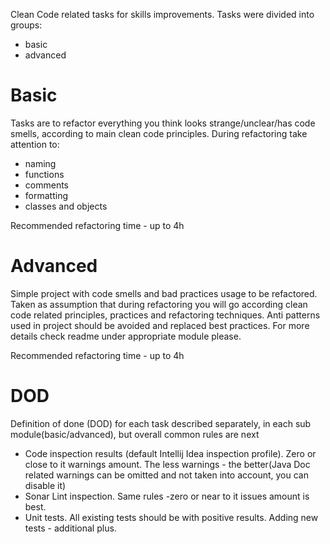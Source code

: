 Clean Code related tasks for skills improvements. Tasks were divided into groups:
- basic
- advanced


# Basic 
Tasks are to refactor everything you think looks strange/unclear/has code smells, according to main clean code 
principles. During refactoring take attention to: 
- naming
- functions
- comments
- formatting
- classes and objects 

Recommended refactoring time - up to 4h

# Advanced
Simple project with code smells and bad practices usage to be refactored. Taken as assumption that during refactoring 
you will go according
clean code related principles, practices and refactoring techniques. Anti patterns used in 
project should be avoided and replaced best practices. For more details check readme under appropriate module please.

Recommended refactoring time - up to 4h


# DOD
Definition of done (DOD) for each task described separately, in each sub module(basic/advanced), but overall common 
rules are next
 - Code inspection results (default Intellij Idea inspection profile). Zero or close to it warnings amount. The 
 less  warnings - the better(Java Doc related warnings can be omitted and not taken into account, you can disable it)
 - Sonar Lint inspection. Same rules -zero or near to it issues amount is best.
 - Unit tests. All existing tests should be with positive results. Adding new tests - additional plus.